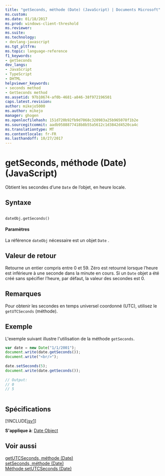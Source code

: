 ```yaml
---
title: "getSeconds, méthode (Date) (JavaScript) | Documents Microsoft"
ms.custom: 
ms.date: 01/18/2017
ms.prod: windows-client-threshold
ms.reviewer: 
ms.suite: 
ms.technology:
- devlang-javascript
ms.tgt_pltfrm: 
ms.topic: language-reference
f1_keywords:
- getSeconds
dev_langs:
- JavaScript
- TypeScript
- DHTML
helpviewer_keywords:
- seconds method
- GetSeconds method
ms.assetid: 97b10674-af0b-4681-a846-38f972196501
caps.latest.revision: 
author: mikejo5000
ms.author: mikejo
manager: ghogen
ms.openlocfilehash: 151d720b92fb9d7068c320983a25b965078f1b2e
ms.sourcegitcommit: aadb9588877418b8b55a5612c1d3842d4520ca4c
ms.translationtype: MT
ms.contentlocale: fr-FR
ms.lasthandoff: 10/27/2017
---
```

# <a name="getseconds-method-date-javascript"></a>getSeconds, méthode (Date) (JavaScript)
Obtient les secondes d’une `Date` de l’objet, en heure locale.  
  
## <a name="syntax"></a>Syntaxe  
  
```  
  
dateObj.getSeconds()   
```  
  
#### <a name="parameters"></a>Paramètres  
 La référence `dateObj` nécessaire est un objet `Date` .  
  
## <a name="return-value"></a>Valeur de retour  
 Retourne un entier compris entre 0 et 59. Zéro est retourné lorsque l’heure est inférieure à une seconde dans la minute en cours. Si un `Date` objet a été créé sans spécifier l’heure, par défaut, la valeur des secondes est 0.  
  
## <a name="remarks"></a>Remarques  
 Pour obtenir les secondes en temps universel coordonné (UTC), utilisez le `getUTCSeconds` (méthode).  
  
## <a name="example"></a>Exemple  
 L'exemple suivant illustre l'utilisation de la méthode `getSeconds`.  
  
```JavaScript  
var date = new Date("1/1/2001");  
document.write(date.getSeconds());  
document.write("<br/>");  
  
date.setSeconds(5);  
document.write(date.getSeconds());  
  
// Output:  
// 0  
// 5  
  
```  
  
## <a name="requirements"></a>Spécifications  
 [!INCLUDE[jsv1](../../javascript/misc/includes/jsv1-md.md)]  
  
 **S'applique à**: [Date Object](../../javascript/reference/date-object-javascript.md)  
  
## <a name="see-also"></a>Voir aussi  
 [getUTCSeconds, méthode (Date)](../../javascript/reference/getutcseconds-method-date-javascript.md)   
 [setSeconds, méthode (Date)](../../javascript/reference/setseconds-method-date-javascript.md)   
 [Méthode setUTCSeconds (Date)](../../javascript/reference/setutcseconds-method-date-javascript.md)